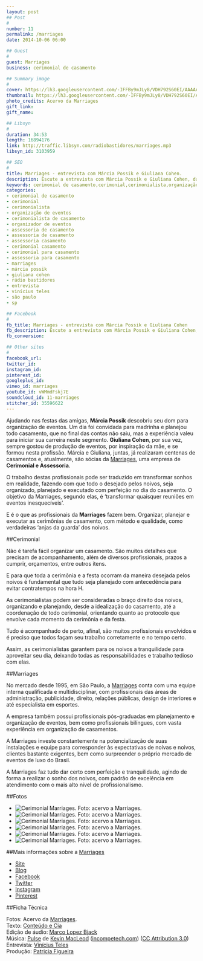 ```yaml
---
layout: post
## Post
#
number: 11
permalink: /marriages 
date: 2014-10-06 06:00

## Guest
#
guest: Marriages
business: cerimonial de casamento

## Summary image
#
cover: https://lh3.googleusercontent.com/-IFFBy9mJLy8/VDH792S60EI/AAAAAAAAA-I/V-VxUlniF4Q/s800/10348928_725115384218537_3896542746822642418_o.jpg
thumbnail: https://lh3.googleusercontent.com/-IFFBy9mJLy8/VDH792S60EI/AAAAAAAAA-I/V-VxUlniF4Q/s800/10348928_725115384218537_3896542746822642418_o.jpg
photo_credits: Acervo da Marriages
gift_link: 
gift_name: 

## Libsyn
#
duration: 34:53
length: 16894176
link: http://traffic.libsyn.com/radiobastidores/marriages.mp3
libsyn_id: 3103959

## SEO
#
title: Marriages - entrevista com Márcia Possik e Giuliana Cohen.
description: Escute a entrevista com Márcia Possik e Giuliana Cohen, da Marriages, sobre assessoria e cerimonial de casamento.
keywords: cerimonial de casamento,cerimonial,cerimonialista,organização de eventos,cerimonialista de casamento,organizador de eventos,assessoria de casamento,assessoria de casamento,assessoria casamento,cerimonial casamento,cerimonial para casamento,assessoria para casamento,marriages,márcia possik,giuliana cohen,rádio bastidores,entrevista,vinícius teles,são paulo,sp
categories:
- cerimonial de casamento
- cerimonial
- cerimonialista
- organização de eventos
- cerimonialista de casamento
- organizador de eventos
- assessoria de casamento
- assessoria de casamento
- assessoria casamento
- cerimonial casamento
- cerimonial para casamento
- assessoria para casamento
- marriages
- márcia possik
- giuliana cohen
- rádio bastidores
- entrevista
- vinícius teles
- são paulo
- sp

## Facebook
#
fb_title: Marriages - entrevista com Márcia Possik e Giuliana Cohen
fb_description: Escute a entrevista com Márcia Possik e Giuliana Cohen, da Marriages, sobre assessoria e cerimonial de casamento. 
fb_conversion: 

## Other sites
#
facebook_url: 
twitter_id: 
instagram_id: 
pinterest_id: 
googleplus_id: 
vimeo_id: marriages
youtube_id: vWMmdFskj7E
soundcloud_id: 11-marriages
stitcher_id: 35596622
---
```

Ajudando nas festas das amigas, **Márcia Possik** descobriu seu dom para organização de eventos. Um dia foi convidada para madrinha e planejou todo casamento, que no final das contas não saiu, mas a experiência valeu para iniciar sua carreira neste segmento. **Giuliana Cohen**, por sua vez, sempre gostou de produção de eventos, por inspiração da mãe, e se formou nesta profissão. Márcia e Giuliana, juntas, já realizaram centenas de casamentos e, atualmente, são sócias da [Marriages][ma], uma empresa de **Cerimonial e Assessoria**.

O trabalho destas profissionais pode ser traduzido em transformar sonhos em realidade, fazendo com que todo o desejado pelos noivos, seja organizado, planejado e executado com perfeição no dia do casamento. O objetivo da Marriages, segundo elas, é ‘transformar quaisquer reuniões em eventos inesquecíveis’. 

E é o que as profissionais da **Marriages** fazem bem. Organizar, planejar e executar as cerimônias de casamento, com método e qualidade, como verdadeiras ‘anjas da guarda’ dos noivos.

##Cerimonial

Não é tarefa fácil organizar um casamento. São muitos detalhes que precisam de acompanhamento, além de diversos profissionais, prazos a cumprir, orçamentos, entre outros itens.

E para que toda a cerimônia e a festa ocorram da maneira desejada pelos noivos é fundamental que tudo seja planejado com antecedência para evitar contratempos na hora H. 

As cerimonialistas podem ser consideradas o braço direito dos noivos, organizando e planejando, desde a idealização do casamento, até a coordenação de todo cerimonial, orientando quanto ao protocolo que envolve cada momento da cerimônia e da festa.

Tudo é acompanhado de perto, afinal, são muitos profissionais envolvidos e é preciso que todos façam seu trabalho corretamente e no tempo certo.

Assim, as cerimonialistas garantem para os noivos a tranquilidade para aproveitar seu dia, deixando todas as responsabilidades e trabalho tedioso com elas.

##Marriages

No mercado desde 1995, em São Paulo, a [Marriages][ma] conta com uma equipe interna qualificada e multidisciplinar, com profissionais das áreas de administração, publicidade, direito, relações públicas, design de interiores e até especialista em esportes.

A empresa também possui profissionais pós-graduadas em planejamento e organização de eventos, bem como profissionais bilíngues, com vasta experiência em organização de casamentos.

A Marriages investe constantemente na potencialização de suas instalações e equipe para corresponder às expectativas de noivas e noivos, clientes bastante exigentes, bem como surpreender o próprio mercado de eventos de luxo do Brasil.

A Marriages faz tudo dar certo com perfeição e tranquilidade, agindo de forma a realizar o sonho dos noivos, com padrão de excelência em atendimento com o mais alto nível de profissionalismo.

##Fotos

* ![][F00]
* ![][F01]
* ![][F02]
* ![][F03]
* ![][F04]
* ![][F06]

##Mais informações sobre a [Marriages][ma]

* [Site][ma]
* [Blog](http://www.bemcasada.com.br/)
* [Facebook](https://www.facebook.com/marriages.cerimonialeassessoria)
* [Twitter](https://twitter.com/_marriages_)
* [Instagram](http://instagram.com/marriagesassessoria)
* [Pinterest](http://www.pinterest.com/marriagesevent/)

##Ficha Técnica

Fotos: Acervo da [Marriages][ma].  
Texto: [Conteúdo e Cia][cia]  
Edição de áudio: [Marco Lopez Bjack][m]  
Música: [Pulse][pm] de [Kevin MacLeod][pm] ([incompetech.com][pm]) ([CC Attribution 3.0][CCA])  
Entrevista: [Vinícius Teles][v]  
Produção: [Patricia Figueira][pf]

[m]: https://www.facebook.com/MarcoLopezOficial
[v]: http://www.viniciusteles.com.br
[cia]: http://conteudoecia.com.br
[pf]: http://www.patriciafigueira.com.br
[CCA]: http://creativecommons.org/licenses/by/3.0/
[pm]: http://incompetech.com/music/royalty-free/index.html?isrc=USUAN1100102

[ma]: http://www.marriages.com.br/

[F00]: https://lh4.googleusercontent.com/-s-wFzM4WBeM/VDIAJmVjyrI/AAAAAAAABA0/aSL6GFalreM/s800/Casameno%2520Casa%2520Fasano.jpg "Cerimonial Marriages. Foto: acervo a Marriages."
[F01]: https://lh6.googleusercontent.com/-Y97ME8vYpcc/VDIAJmhBgbI/AAAAAAAAA-k/ydMVDklKyt8/s800/Casamento%2520Casa%2520Fasano%25203-1.jpg "Cerimonial Marriages. Foto: acervo a Marriages."
[F02]: https://lh3.googleusercontent.com/-G6_qFR-Powk/VDIAKd8DxYI/AAAAAAAABAw/Etsmqfq8vIE/s800/Casamento%2520Casa%2520Petra%2520%25283%2529.jpg "Cerimonial Marriages. Foto: acervo a Marriages."
[F03]: https://lh3.googleusercontent.com/-yZI__ZUwWuk/VDIAMcUDtLI/AAAAAAAABAM/_toe5VV3604/s800/Casamento%2520Leopolddo%2520Itaim%25202-1.jpg "Cerimonial Marriages. Foto: acervo a Marriages."
[F04]: https://lh3.googleusercontent.com/-Xo_RfJAmCQs/VDIANSe3igI/AAAAAAAABA8/M6vLatx0mVQ/s800/Casamento%2520Leopolldo%2520Itaim%25203-1.jpg "Cerimonial Marriages. Foto: acervo a Marriages."
[F05]: https://lh5.googleusercontent.com/-BaiYPMFlLOI/VDIANplMfeI/AAAAAAAABAQ/UXLf9DXN3DI/s800/Casamento%2520Palacio%2520dos%2520cedros.jpg "Cerimonial Marriages. Foto: acervo a Marriages."
[F06]: https://lh4.googleusercontent.com/-dACtMh4qA84/VDIAQli3wwI/AAAAAAAABBM/hFBoa2kw-_8/s800/Hotel%2520Unique-1.jpg "Cerimonial Marriages. Foto: acervo a Marriages."